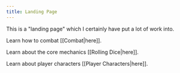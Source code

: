 ```yaml
---
title: Landing Page
---
```


This is a "landing page" which I certainly have put a lot of work into.

Learn how to combat [[Combat|here]].  

Learn about the core mechanics [[Rolling Dice|here]].

Learn about player characters [[Player Characters|here]].